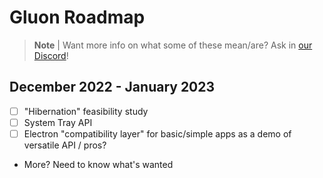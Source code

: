 # Gluon Roadmap

> **Note** |
> Want more info on what some of these mean/are? Ask in [our Discord](https://discord.gg/RFtUCA8fST)!

## December 2022 - January 2023
- [ ] "Hibernation" feasibility study
- [ ] System Tray API
- [ ] Electron "compatibility layer" for basic/simple apps as a demo of versatile API / pros?
- More? Need to know what's wanted